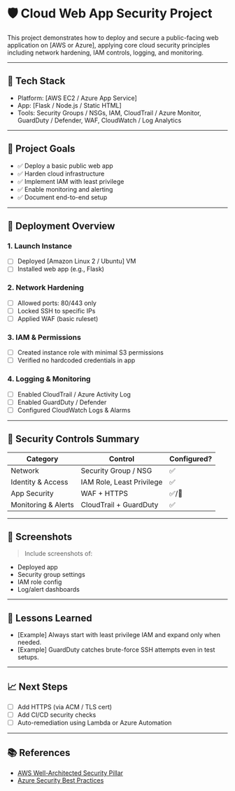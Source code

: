 # 🛡️ Cloud Web App Security Project

This project demonstrates how to deploy and secure a public-facing web application on [AWS or Azure], applying core cloud security principles including network hardening, IAM controls, logging, and monitoring.

---

## 🔧 Tech Stack

- Platform: [AWS EC2 / Azure App Service]
- App: [Flask / Node.js / Static HTML]
- Tools: Security Groups / NSGs, IAM, CloudTrail / Azure Monitor, GuardDuty / Defender, WAF, CloudWatch / Log Analytics

---

## 📌 Project Goals

- ✅ Deploy a basic public web app
- ✅ Harden cloud infrastructure
- ✅ Implement IAM with least privilege
- ✅ Enable monitoring and alerting
- ✅ Document end-to-end setup

---

## 🚀 Deployment Overview

### 1. Launch Instance
- [ ] Deployed [Amazon Linux 2 / Ubuntu] VM
- [ ] Installed web app (e.g., Flask)

### 2. Network Hardening
- [ ] Allowed ports: 80/443 only
- [ ] Locked SSH to specific IPs
- [ ] Applied WAF (basic ruleset)

### 3. IAM & Permissions
- [ ] Created instance role with minimal S3 permissions
- [ ] Verified no hardcoded credentials in app

### 4. Logging & Monitoring
- [ ] Enabled CloudTrail / Azure Activity Log
- [ ] Enabled GuardDuty / Defender
- [ ] Configured CloudWatch Logs & Alarms

---

## 🔐 Security Controls Summary

| Category            | Control                        | Configured? |
|---------------------|--------------------------------|-------------|
| Network             | Security Group / NSG           | ✅           |
| Identity & Access   | IAM Role, Least Privilege      | ✅           |
| App Security        | WAF + HTTPS                    | ✅/🔲        |
| Monitoring & Alerts | CloudTrail + GuardDuty         | ✅           |

---

## 📸 Screenshots

> Include screenshots of:
- Deployed app
- Security group settings
- IAM role config
- Log/alert dashboards

---

## 🧠 Lessons Learned

- [Example] Always start with least privilege IAM and expand only when needed.
- [Example] GuardDuty catches brute-force SSH attempts even in test setups.

---

## 📈 Next Steps

- [ ] Add HTTPS (via ACM / TLS cert)
- [ ] Add CI/CD security checks
- [ ] Auto-remediation using Lambda or Azure Automation

---

## 📚 References

- [AWS Well-Architected Security Pillar](https://docs.aws.amazon.com/wellarchitected/latest/security-pillar/welcome.html)
- [Azure Security Best Practices](https://learn.microsoft.com/en-us/azure/security/fundamentals/)

